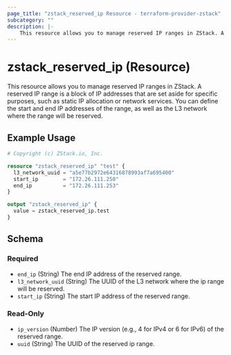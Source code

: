 ```yaml
---
page_title: "zstack_reserved_ip Resource - terraform-provider-zstack"
subcategory: ""
description: |-
    This resource allows you to manage reserved IP ranges in ZStack. A reserved IP range is a block of IP addresses that are set aside for specific purposes, such as static IP allocation or network services. You can define the start and end IP addresses of the range, as well as the L3 network where the range will be reserved.
---
```


# zstack_reserved_ip (Resource)

This resource allows you to manage reserved IP ranges in ZStack. A reserved IP range is a block of IP addresses that are set aside for specific purposes, such as static IP allocation or network services. You can define the start and end IP addresses of the range, as well as the L3 network where the range will be reserved.

## Example Usage

```terraform
# Copyright (c) ZStack.io, Inc.

resource "zstack_reserved_ip" "test" {
  l3_network_uuid = "a5e77b2972e64316878993af7a695400"
  start_ip        = "172.26.111.250"
  end_ip          = "172.26.111.253"
}

output "zstack_reserved_ip" {
  value = zstack_reserved_ip.test
}
```

<!-- schema generated by tfplugindocs -->
## Schema

### Required

- `end_ip` (String) The end IP address of the reserved range.
- `l3_network_uuid` (String) The UUID of the L3 network where the ip range will be reserved.
- `start_ip` (String) The start IP address of the reserved range.

### Read-Only

- `ip_version` (Number) The IP version (e.g., 4 for IPv4 or 6 for IPv6) of the reserved range.
- `uuid` (String) The UUID of the reserved ip range.


